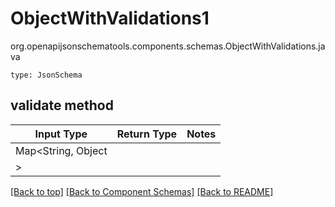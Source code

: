# ObjectWithValidations1
org.openapijsonschematools.components.schemas.ObjectWithValidations.java
```
type: JsonSchema
```

## validate method
| Input Type | Return Type | Notes |
| ---------- | ----------- | ----- |
| Map<String, Object
> |  | |

[[Back to top]](#top) [[Back to Component Schemas]](../../../README.md#Component-Schemas) [[Back to README]](../../../README.md)
